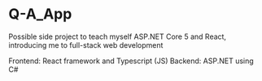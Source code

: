 # Q-A_App
Possible side project to teach myself ASP.NET Core 5 and React, introducing me to full-stack web development

Frontend: React framework and Typescript (JS)
Backend: ASP.NET using C#
